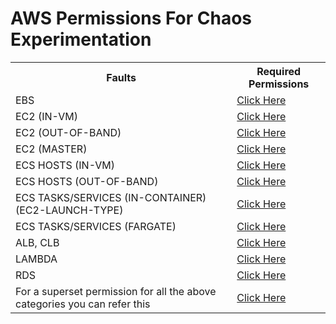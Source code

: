 # AWS Permissions For Chaos Experimentation

<table>
  <tr>
    <th>Faults</th>
    <th>Required Permissions</th>
  </tr>

   <tr>
    <td>EBS</td>
    <td> <a href="./aws-chaos-scenarios/ebs/permissions/permissions.json"> Click Here </a></td>
  </tr>

   <tr>
    <td>EC2 (IN-VM)</td>
    <td> <a href="./aws-chaos-scenarios/ec2/permissions/in-vm/permissions.json"> Click Here </a></td>
  </tr>

   <tr>
    <td>EC2 (OUT-OF-BAND)</td>
    <td> <a href="./aws-chaos-scenarios/ec2/permissions/out-of-band/permissions.json"> Click Here </a></td>
  </tr>

   <tr>
    <td>EC2 (MASTER)</td>
    <td> <a href="./aws-chaos-scenarios/ec2/permissions/master/permissions.json"> Click Here </a></td>
  </tr>

   <tr>
    <td>ECS HOSTS (IN-VM)</td>
    <td> <a href="./aws-chaos-scenarios/ecs/hosts/permissions/in-vm/permissions.json"> Click Here </a></td>
  </tr>
  
   <tr>
    <td>ECS HOSTS (OUT-OF-BAND)</td>
    <td> <a href="./aws-chaos-scenarios/ecs/hosts/permissions/out-of-band/permissions.json"> Click Here </a></td>
  </tr>
  
   <tr>
    <td>ECS TASKS/SERVICES (IN-CONTAINER) (EC2-LAUNCH-TYPE)</td>
    <td> <a href="./aws-chaos-scenarios/ecs/tasks-services/permissions/in-container/permissions.json"> Click Here </a></td>
  </tr>

   <tr>
    <td>ECS TASKS/SERVICES (FARGATE)</td>
    <td> <a href="./aws-chaos-scenarios/ecs/tasks-services/permissions/out-of-band"> Click Here </a></td>
  </tr>
  
  <tr>
    <td>ALB, CLB</td>
    <td> <a href="./aws-chaos-scenarios/elb/permissions/permissions.json"> Click Here </a></td>
  </tr>

  <tr>
    <td>LAMBDA</td>
    <td> <a href="./aws-chaos-scenarios/lambda/permissions/permissions.json"> Click Here </a></td>
  </tr>

  <tr>
    <td>RDS</td>
    <td> <a href="./aws-chaos-scenarios/rds/permissions/permissions.json"> Click Here </a></td>
  </tr>

  <tr>
    <td>For a superset permission for all the above categories you can refer this</td>
    <td> <a href="./aws-chaos-scenarios/superset/permissions.json"> Click Here </a></td>
  </tr>
</table>
